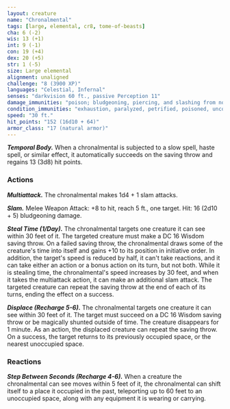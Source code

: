 ```yaml
---
layout: creature
name: "Chronalmental"
tags: [large, elemental, cr8, tome-of-beasts]
cha: 6 (-2)
wis: 13 (+1)
int: 9 (-1)
con: 19 (+4)
dex: 20 (+5)
str: 1 (-5)
size: Large elemental
alignment: unaligned
challenge: "8 (3900 XP)"
languages: "Celestial, Infernal"
senses: "darkvision 60 ft., passive Perception 11"
damage_immunities: "poison; bludgeoning, piercing, and slashing from nonmagical weapons"
condition_immunities: "exhaustion, paralyzed, petrified, poisoned, unconscious"
speed: "30 ft."
hit_points: "152 (16d10 + 64)"
armor_class: "17 (natural armor)"
---
```


***Temporal Body.*** When a chronalmental is subjected to a slow spell, haste spell, or similar effect, it automatically succeeds on the saving throw and regains 13 (3d8) hit points.

### Actions

***Multiattack.*** The chronalmental makes 1d4 + 1 slam attacks.

***Slam.*** Melee Weapon Attack: +8 to hit, reach 5 ft., one target. Hit: 16 (2d10 + 5) bludgeoning damage.

***Steal Time (1/Day).*** The chronalmental targets one creature it can see within 30 feet of it. The targeted creature must make a DC 16 Wisdom saving throw. On a failed saving throw, the chronalmental draws some of the creature's time into itself and gains +10 to its position in initiative order. In addition, the target's speed is reduced by half, it can't take reactions, and it can take either an action or a bonus action on its turn, but not both. While it is stealing time, the chronalmental's speed increases by 30 feet, and when it takes the multiattack action, it can make an additional slam attack. The targeted creature can repeat the saving throw at the end of each of its turns, ending the effect on a success.

***Displace (Recharge 5-6).*** The chronalmental targets one creature it can see within 30 feet of it. The target must succeed on a DC 16 Wisdom saving throw or be magically shunted outside of time. The creature disappears for 1 minute. As an action, the displaced creature can repeat the saving throw. On a success, the target returns to its previously occupied space, or the nearest unoccupied space.

### Reactions

***Step Between Seconds (Recharge 4-6).*** When a creature the chronalmental can see moves within 5 feet of it, the chronalmental can shift itself to a place it occupied in the past, teleporting up to 60 feet to an unoccupied space, along with any equipment it is wearing or carrying.

